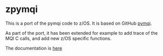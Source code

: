 # zpymqi
This is a port of the pymqi code to z/OS.  It is based on GitHub [pymqi](https://github.com/dsuch/pymqi).

As part of the port, it has been extended for example to add trace of the MQI C calls, and add new z/OS specific functions.

The documentation is [here](./docs/zpymqi.md)